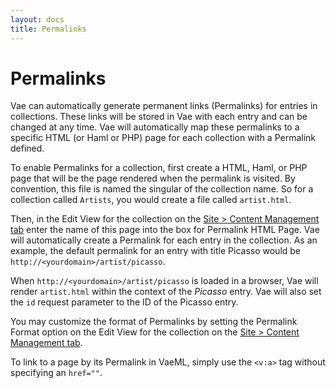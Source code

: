 ```yaml
---
layout: docs
title: Permalinks
---
```


# Permalinks

Vae can automatically generate permanent links (Permalinks) for entries
in collections. These links will be stored in Vae with each entry and
can be changed at any time. Vae will automatically map these permalinks
to a specific HTML (or Haml or PHP) page for each collection with a
Permalink defined.

To enable Permalinks for a collection, first create a HTML, Haml, or PHP
page that will be the page rendered when the permalink is visited. By
convention, this file is named the singular of the collection name. So
for a collection called `Artists`, you would create a file called
`artist.html`.

Then, in the Edit View for the collection on the [Site &gt; Content
Management tab](/backstage.site/) enter the
name of this page into the box for Permalink HTML Page. Vae will
automatically create a Permalink for each entry in the collection. As an
example, the default permalink for an entry with title Picasso would be
`http://<yourdomain>/artist/picasso`.

When `http://<yourdomain>/artist/picasso` is loaded in a browser, Vae
will render `artist.html` within the context of the *Picasso* entry. Vae
will also set the `id` request parameter to the ID of the Picasso entry.

You may customize the format of Permalinks by setting the Permalink
Format option on the Edit View for the collection on the [Site &gt;
Content Management tab](/backstage.site/).

To link to a page by its Permalink in VaeML, simply use the `<v:a>` tag
without specifying an `href=""`.
